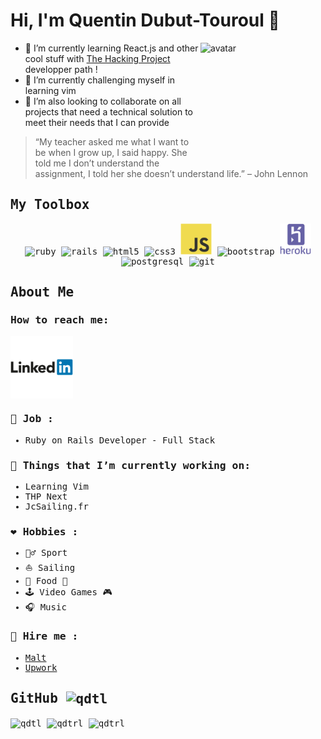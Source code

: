 # Hi, I'm Quentin Dubut-Touroul :rocket:

<img  align="right" src="https://avatars1.githubusercontent.com/u/53430120?s=400&v=4" alt="avatar" width="200" height="200"/>

- 🌱 I’m currently learning React.js and other cool stuff with [The Hacking Project](https://www.thehackingproject.org) developper path !
- 🌱 I’m currently challenging myself in learning vim
- 👯 I’m also looking to collaborate on all projects that need a technical solution to meet their needs that I can provide


> “My teacher asked me what I want to be when I grow up, I said happy. She told me I don’t understand the assignment, I told her she doesn’t understand life.” –  John Lennon

<samp>


## My Toolbox
<p align="center">
  <img src="https://devicons.github.io/devicon/devicon.git/icons/ruby/ruby-original-wordmark.svg" alt="ruby" width="50" height="50"/>
  <img src="https://devicons.github.io/devicon/devicon.git/icons/rails/rails-original-wordmark.svg" alt="rails" width="50" height="50"/>
  <img src="https://devicons.github.io/devicon/devicon.git/icons/html5/html5-original-wordmark.svg" alt="html5" width="50" height="50"/>
  <img src="https://devicons.github.io/devicon/devicon.git/icons/css3/css3-original-wordmark.svg" alt="css3" width="50" height="50"/>
  <img src="https://raw.githubusercontent.com/devicons/devicon/ac557d6ff33ff370a5db99f97aeab35ea5c67fbd/icons/javascript/javascript-original.svg" alt="javascript" width="50" height="50"/>
  <img src="https://devicons.github.io/devicon/devicon.git/icons/bootstrap/bootstrap-plain.svg" alt="bootstrap" width="50" height="50"/>
  <img src="https://raw.githubusercontent.com/devicons/devicon/ac557d6ff33ff370a5db99f97aeab35ea5c67fbd/icons/heroku/heroku-plain-wordmark.svg" alt="heroku" width="50" height="50"/>
  <img src="https://devicons.github.io/devicon/devicon.git/icons/postgresql/postgresql-original-wordmark.svg" alt="postgresql" width="50" height="50"/>
  <img src="https://www.vectorlogo.zone/logos/git-scm/git-scm-icon.svg" alt="git" width="50" height="50"/>
</p>
  
## About Me
  
### How to reach me:

<a href="https://www.linkedin.com/in/quentin-dubut-touroul-40a83513b/">
  <img align="center" src="https://raw.githubusercontent.com/devicons/devicon/ac557d6ff33ff370a5db99f97aeab35ea5c67fbd/icons/linkedin/linkedin-original-wordmark.svg" alt="linkedin" width="100" height="100"/>
</a>

### :gem: Job :

- Ruby on Rails Developer - Full Stack

### 🔭 Things that I’m currently working on:

- Learning Vim
- THP Next
- JcSailing.fr

### :heart: Hobbies :

 - :man_cartwheeling: Sport 
 - :sailboat: Sailing 
 - :croissant: Food :broccoli:
 - :joystick: Video Games :video_game:
 - :headphones: Music 

### :briefcase: Hire me :
- [Malt](https://www.malt.fr/profile/) 
- [Upwork](https://www.upwork.com/freelancers/)


## GitHub <img align="center" src="https://img.shields.io/github/followers/qdtrl?style=social" alt="qdtl" />

<img align="center" src="https://github-readme-stats.vercel.app/api/top-langs/?username=qdtrl&layout=compact&hide=html" alt="qdtl" />
<img align="center" src="https://github-readme-stats.vercel.app/api?username=qdtrl&show_icons=true" alt="qdtrl" />

<samp>
  
<img align="center" src="https://d29md5j3ph8xfz.cloudfront.net/100_percent/upload/Content/82047/THP_logoblock_grey.png" alt="qdtrl" />


